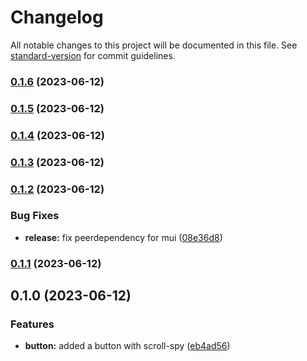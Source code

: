 # Changelog

All notable changes to this project will be documented in this file. See [standard-version](https://github.com/conventional-changelog/standard-version) for commit guidelines.

### [0.1.6](https://github.com/tonyjsdev/mui-scroll-spy/compare/v0.1.5...v0.1.6) (2023-06-12)

### [0.1.5](https://github.com/tonyjsdev/mui-scroll-spy/compare/v0.1.4...v0.1.5) (2023-06-12)

### [0.1.4](https://github.com/tonyjsdev/mui-scroll-spy/compare/v0.1.2...v0.1.4) (2023-06-12)

### [0.1.3](https://github.com/tonyjsdev/mui-scroll-spy/compare/v0.1.2...v0.1.3) (2023-06-12)

### [0.1.2](https://github.com/tonyjsdev/mui-scroll-spy/compare/v0.1.1...v0.1.2) (2023-06-12)


### Bug Fixes

* **release:** fix peerdependency for mui ([08e36d8](https://github.com/tonyjsdev/mui-scroll-spy/commit/08e36d86708960eac950819e6aefef8e55745c39))

### [0.1.1](https://github.com/tonyjsdev/mui-scroll-spy/compare/v0.1.0...v0.1.1) (2023-06-12)

## 0.1.0 (2023-06-12)


### Features

* **button:** added a button with scroll-spy ([eb4ad56](https://github.com/tonyjsdev/mui-scroll-spy/commit/eb4ad567fd16e846ef3280830c2c2863316519f0))
